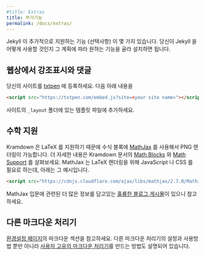 ```yaml
---
#title: Extras
title: 부가기능
permalink: /docs/extras/
---
```


<!--
There are a number of (optional) extra features that Jekyll supports that you
may want to install, depending on how you plan to use Jekyll.
-->
Jekyll 이 추가적으로 지원하는 기능 (선택사항) 이 몇 가지 있습니다. 당신이 Jekyll
을 어떻게 사용할 것인지 그 계획에 따라 원하는 기능을 골라 설치하면 됩니다.

<!--
## Web Highlights and Commenting 
-->
## 웹상에서 강조표시와 댓글

<!--
Register your site with [txtpen](https://txtpen.com). Then append 
-->
당신의 사이트를 [txtpen](https://txtpen.com) 에 등록하세요. 다음 아래 내용을

```html
<script src="https://txtpen.com/embed.js?site=<your site name>"></script>
```

<!--
to your template files in `/_layout` folder.
-->
사이트의 `_layout` 폴더에 있는 템플릿 파일에 추가하세요.

<!--
## Math Support
-->
## 수학 지원

<!--
Kramdown comes with optional support for LaTeX to PNG rendering via [MathJax](https://www.mathjax.org) within math blocks. See the Kramdown documentation on [math blocks](http://kramdown.gettalong.org/syntax.html#math-blocks) and [math support](http://kramdown.gettalong.org/converter/html.html#math-support) for more details. MathJax requires you to include JavaScript or CSS to render the LaTeX, e.g.
-->
Kramdown 은 LaTeX 를 지원하기 때문에 수식 블록에 [MathJax](https://www.mathjax.org) 를 사용해서 PNG 렌더링이 가능합니다. 더 자세한 내용은 Kramdown 문서의 [Math Blocks](http://kramdown.gettalong.org/syntax.html#math-blocks) 와 [Math Support](http://kramdown.gettalong.org/converter/html.html#math-support) 를 살펴보세요. MathJax 는 LaTeX 렌더링을 위해 JavaScript 나 CSS 를 필요로 하는데, 아래는 그 예시입니다.

```html
<script src="https://cdnjs.cloudflare.com/ajax/libs/mathjax/2.7.0/MathJax.js?config=TeX-AMS-MML_HTMLorMML" type="text/javascript"></script>
```

<!--
For more information about getting started, check out [this excellent blog post](http://gastonsanchez.com/visually-enforced/opinion/2014/02/16/Mathjax-with-jekyll/).
-->
MathJax 입문에 관련된 더 많은 정보를 담고있는 [훌륭한 블로그 게시물](http://gastonsanchez.com/visually-enforced/opinion/2014/02/16/Mathjax-with-jekyll/)이 있으니 참고하세요.

<!--
## Alternative Markdown Processors
-->
## 다른 마크다운 처리기

<!--
See the Markdown section on the [configuration page](/docs/configuration/#markdown-options) for instructions on how to use and configure alternative Markdown processors, as well as how to create [custom processors](/docs/configuration/#custom-markdown-processors).
-->
[환경설정 페이지](/docs/configuration/#markdown-options)의 마크다운 섹션을 참고하세요. 다른 마크다운 처리기의 설정과 사용방법 뿐만 아니라 [사용자 고유의 마크다운 처리기](/docs/configuration/#custom-markdown-processors)를 만드는 방법도 설명되어 있습니다.
